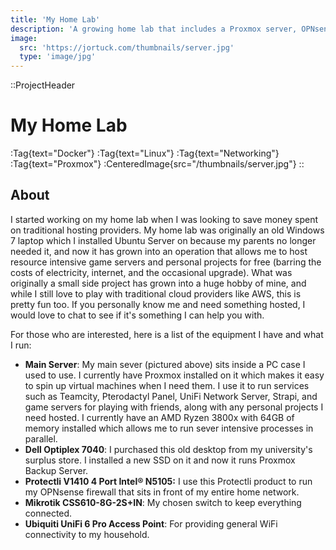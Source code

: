 ```yaml
---
title: 'My Home Lab'
description: 'A growing home lab that includes a Proxmox server, OPNsense firewall, and custom networking equipment.'
image:
  src: 'https://jortuck.com/thumbnails/server.jpg'
  type: 'image/jpg'
---
```


::ProjectHeader

# My Home Lab

:Tag{text="Docker"} :Tag{text="Linux"} :Tag{text="Networking"} :Tag{text="Proxmox"}
:CenteredImage{src="/thumbnails/server.jpg"}
::

## About

I started working on my home lab when I was looking to save money spent on traditional hosting providers. My home lab
was
originally an old Windows 7 laptop which I installed Ubuntu Server on because my parents no longer needed it, and now it
has grown into an operation that allows me to host resource intensive game servers and personal projects for free
(barring
the costs of electricity, internet, and the occasional upgrade). What was originally a small side project has grown into
a huge hobby of mine, and while I still love to play with traditional cloud providers like AWS, this is pretty fun too.
If you personally know me and need something hosted, I would love to chat to see if it's something I can help you with.

For those who are interested, here is a list of the equipment I have and what I run:

- **Main Server**: My main sever (pictured above) sits inside a PC case I used to use. I currently have Proxmox
  installed
  on it which makes it easy to spin up virtual machines when I need them. I use it to run services such as Teamcity,
  Pterodactyl Panel, UniFi Network Server, Strapi, and game servers for playing with friends, along with any personal
  projects I need hosted. I currently have an AMD
  Ryzen 3800x with 64GB of memory installed which allows me to run sever intensive processes in parallel.
- **Dell Optiplex 7040**: I purchased this old desktop from my university's surplus store. I installed a new SSD on it
  and now it runs Proxmox Backup Server.
- **Protectli V1410 4 Port Intel® N5105:** I use this Protectli product to run my OPNsense firewall that sits in front
  of my entire home network.
- **Mikrotik CSS610-8G-2S+IN**: My chosen switch to keep everything connected.
- **Ubiquiti UniFi 6 Pro Access Point**: For providing general WiFi connectivity to my household.